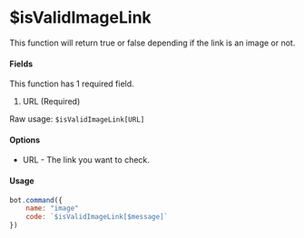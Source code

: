 # $isValidImageLink

This function will return true or false depending if the link is an image or not.

#### Fields

This function has 1 required field.

1. URL (Required)

Raw usage: `$isValidImageLink[URL]`

#### Options

* URL - The link you want to check.

#### Usage

```javascript
bot.command({
    name: "image"
    code: `$isValidImageLink[$message]`
})
```
